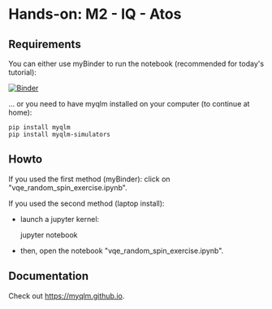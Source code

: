 # Hands-on: M2 - IQ - Atos

## Requirements

You can either use myBinder to run the notebook (recommended for today's tutorial):

[![Binder](https://mybinder.org/badge_logo.svg)](https://mybinder.org/v2/gh/tayral/qx01_tutorials_2022/HEAD)

... or you need to have myqlm installed on your computer (to continue at home):

	pip install myqlm
	pip install myqlm-simulators



## Howto

If you used the first method (myBinder): click on "vqe_random_spin_exercise.ipynb".

If you used the second method (laptop install):

- launch a jupyter kernel:

	jupyter notebook

- then, open the notebook "vqe_random_spin_exercise.ipynb".


## Documentation

Check out https://myqlm.github.io.
